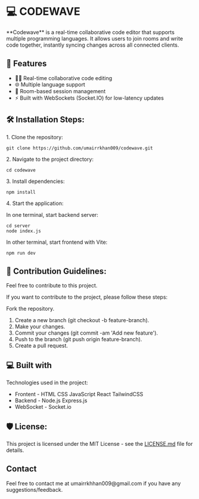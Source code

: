 # 💻 CODEWAVE

<p id="description">**Codewave** is a real-time collaborative code editor that supports multiple programming languages. It allows users to join rooms and write code together, instantly syncing changes across all connected clients.
</p>

<h2>🧐 Features</h2>

- 🧑‍💻 Real-time collaborative code editing
- 🌐 Multiple language support
- 👥 Room-based session management
- ⚡ Built with WebSockets (Socket.IO) for low-latency updates

<h2>🛠️ Installation Steps:</h2>

<p>1. Clone the repository:</p>

```
git clone https://github.com/umairrkhan009/codewave.git
```

<p>2. Navigate to the project directory:</p>

```
cd codewave
```

<p>3. Install dependencies:</p>

```
npm install
```

<p>4. Start the application:</p>

In one terminal, start backend server:

```
cd server
node index.js
```

In other terminal, start frontend with Vite:

```
npm run dev
```

<h2>🍰 Contribution Guidelines:</h2>
Feel free to contribute to this project.

If you want to contribute to the project, please follow these steps:

Fork the repository.

1. Create a new branch (git checkout -b feature-branch).
2. Make your changes.
3. Commit your changes (git commit -am 'Add new feature').
4. Push to the branch (git push origin feature-branch).
5. Create a pull request.

<h2>💻 Built with</h2>

Technologies used in the project:

- Frontent - HTML CSS JavaScript React TailwindCSS
- Backend - Node.js Express.js
- WebSocket - Socket.io

<h2>🛡️ License:</h2>

This project is licensed under the MIT License - see the [LICENSE.md](LICENSE.md) file for details.

<h2>Contact</h2>
Feel free to contact me at umairrkhhan009@gmail.com if you have any suggestions/feedback.
